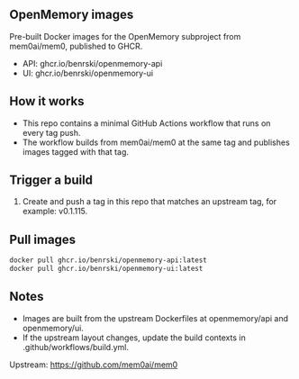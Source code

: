 ## OpenMemory images

Pre-built Docker images for the OpenMemory subproject from mem0ai/mem0, published to GHCR.

- API: ghcr.io/benrski/openmemory-api
- UI: ghcr.io/benrski/openmemory-ui

## How it works

- This repo contains a minimal GitHub Actions workflow that runs on every tag push.
- The workflow builds from mem0ai/mem0 at the same tag and publishes images tagged with that tag.

## Trigger a build

1. Create and push a tag in this repo that matches an upstream tag, for example: v0.1.115.

## Pull images

```bash
docker pull ghcr.io/benrski/openmemory-api:latest
docker pull ghcr.io/benrski/openmemory-ui:latest
```

## Notes

- Images are built from the upstream Dockerfiles at openmemory/api and openmemory/ui.
- If the upstream layout changes, update the build contexts in .github/workflows/build.yml.

Upstream: https://github.com/mem0ai/mem0
